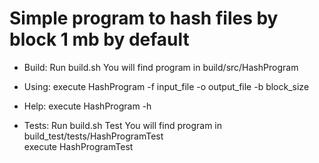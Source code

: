 # Simple program to hash files by block 1 mb by default

* Build:
Run build.sh 
You will find program in build/src/HashProgram

* Using:
execute
HashProgram -f input_file -o output_file -b block_size

* Help:
execute
HashProgram -h

* Tests:
Run build.sh Test
You will find program in build_test/tests/HashProgramTest  
execute
HashProgramTest